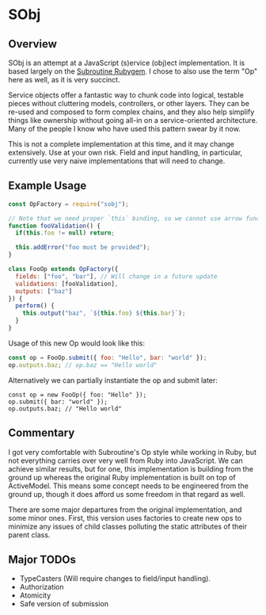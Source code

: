 # SObj

## Overview

SObj is an attempt at a JavaScript (s)ervice (obj)ect implementation. It is based largely on the [Subroutine Rubygem](https://github.com/guideline-tech/subroutine). I chose to also use the term "Op" here as well, as it is very succinct.

Service objects offer a fantastic way to chunk code into logical, testable pieces without cluttering models, controllers, or other layers. They can be re-used and composed to form complex chains, and they also help simplify things like ownership without going all-in on a service-oriented architecture. Many of the people I know who have used this pattern swear by it now.

This is not a complete implementation at this time, and it may change extensively. Use at your own risk. Field and input handling, in particular, currently use very naive implementations that will need to change.

## Example Usage

```javascript
const OpFactory = require("sobj");

// Note that we need proper `this` binding, so we cannot use arrow functions for validations.
function fooValidation() {
  if(this.foo != null) return;

  this.addError("foo must be provided");
}

class FooOp extends OpFactory({
  fields: ["foo", "bar"], // Will change in a future update
  validations: [fooValidation],
  outputs: ["baz"]
}) {
  perform() {
    this.output("baz", `${this.foo} ${this.bar}`);
  }
}

```

Usage of this new Op would look like this:

```javascript
const op = FooOp.submit({ foo: "Hello", bar: "world" });
op.outputs.baz; // op.baz == "Hello world"
```

Alternatively we can partially instantiate the op and submit later:

```
const op = new FooOp({ foo: "Hello" });
op.submit({ bar: "world" });
op.outputs.baz; // "Hello world"
```

## Commentary

I got very comfortable with Subroutine's Op style while working in Ruby, but not everything carries over very well from Ruby into JavaScript. We can achieve similar results, but for one, this implementation is building from the ground up whereas the original Ruby implementation is built on top of ActiveModel. This means some concept needs to be engineered from the ground up, though it does afford us some freedom in that regard as well.

There are some major departures from the original implementation, and some minor ones. First, this version uses factories to create new ops to minimize any issues of child classes polluting the static attributes of their parent class.

## Major TODOs

- TypeCasters (Will require changes to field/input handling).
- Authorization
- Atomicity
- Safe version of submission
